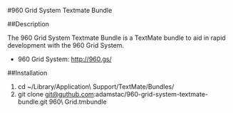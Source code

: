 #960 Grid System Textmate Bundle

##Description

The 960 Grid System Textmate Bundle is a TextMate bundle to aid in rapid development with the 960 Grid System.

* 960 Grid System: http://960.gs/

##Installation

1. cd ~/Library/Application\ Support/TextMate/Bundles/
2. git clone git@guthub.com:adamstac/960-grid-system-textmate-bundle.git 960\ Grid.tmbundle